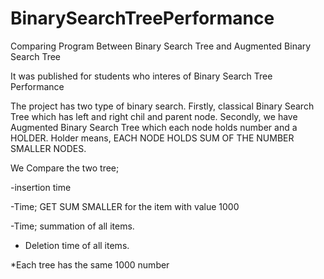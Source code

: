 # BinarySearchTreePerformance
Comparing Program Between Binary Search Tree and Augmented Binary Search Tree 

It was published for students who interes of Binary Search Tree Performance

The project has two type of binary search. Firstly, classical Binary Search Tree which has left and right chil and parent node.
Secondly, we have Augmented Binary Search Tree which each node holds number and a HOLDER. Holder means, EACH NODE HOLDS SUM OF THE NUMBER SMALLER NODES.

We Compare the two tree;

-insertion time

-Time; GET SUM SMALLER for the item with value 1000

-Time; summation of all items.

- Deletion time of all items.


*Each tree has the same 1000 number

